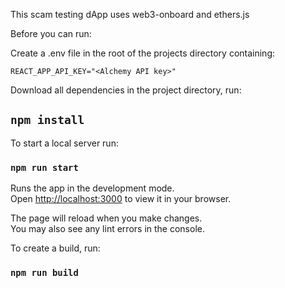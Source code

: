 This scam testing dApp uses web3-onboard and ethers.js 

Before you can run:

Create a .env file in the root of the projects directory containing:

```
REACT_APP_API_KEY="<Alchemy API key>" 
```

Download all dependencies in the project directory, run:

## `npm install`

To start a local server run:

### `npm run start`

Runs the app in the development mode.\
Open [http://localhost:3000](http://localhost:3000) to view it in your browser.

The page will reload when you make changes.\
You may also see any lint errors in the console.

To create a build, run: 

### `npm run build`


